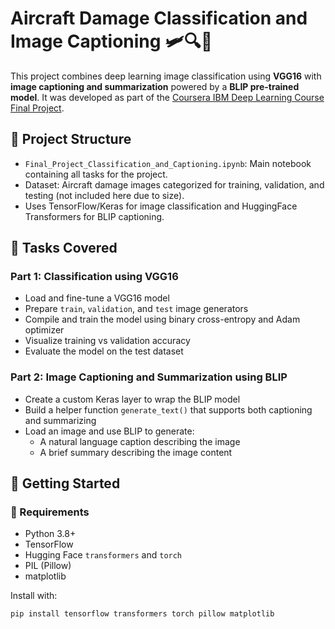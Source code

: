 # Aircraft Damage Classification and Image Captioning 🛩️🔍🧠

This project combines deep learning image classification using **VGG16** with **image captioning and summarization** powered by a **BLIP pre-trained model**. It was developed as part of the [Coursera IBM Deep Learning Course Final Project](https://coursera.org).

## 📁 Project Structure

- `Final_Project_Classification_and_Captioning.ipynb`: Main notebook containing all tasks for the project.
- Dataset: Aircraft damage images categorized for training, validation, and testing (not included here due to size).
- Uses TensorFlow/Keras for image classification and HuggingFace Transformers for BLIP captioning.

## 🧠 Tasks Covered

### Part 1: Classification using VGG16
- Load and fine-tune a VGG16 model
- Prepare `train`, `validation`, and `test` image generators
- Compile and train the model using binary cross-entropy and Adam optimizer
- Visualize training vs validation accuracy
- Evaluate the model on the test dataset

### Part 2: Image Captioning and Summarization using BLIP
- Create a custom Keras layer to wrap the BLIP model
- Build a helper function `generate_text()` that supports both captioning and summarizing
- Load an image and use BLIP to generate:
  - A natural language caption describing the image
  - A brief summary describing the image content

## 💾 Getting Started

### 🔧 Requirements

- Python 3.8+
- TensorFlow
- Hugging Face `transformers` and `torch`
- PIL (Pillow)
- matplotlib

Install with:
```bash
pip install tensorflow transformers torch pillow matplotlib
